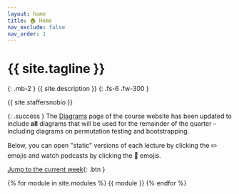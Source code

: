 ```yaml
---
layout: home
title: 🏠 Home
nav_exclude: false
nav_order: 1
---
```


# {{ site.tagline }}
{: .mb-2 }
{{ site.description }}
{: .fs-6 .fw-300 }

{{ site.staffersnobio }}

{: .success } 
The [Diagrams](diagrams) page of the course website has been updated to include **all** diagrams that will be used for the remainder of the quarter – including diagrams on permutation testing and bootstrapping.

Below, you can open "static" versions of each lecture by clicking the ✏️ emojis and watch podcasts by clicking the 🎥 emojis.

[Jump to the current week](#week-7-bootstrapping-confidence-intervals-and-central-tendency){: .btn }

{% for module in site.modules %}
{{ module }}
{% endfor %}